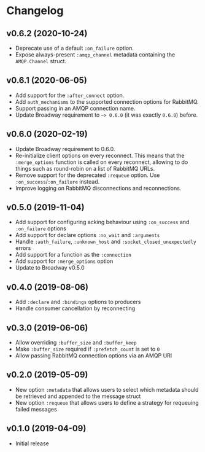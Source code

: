 # Changelog

## v0.6.2 (2020-10-24)

  * Deprecate use of a default `:on_failure` option.
  * Expose always-present `:amqp_channel` metadata containing the `AMQP.Channel`
    struct.

## v0.6.1 (2020-06-05)

  * Add support for the `:after_connect` option.
  * Add `auth_mechanisms` to the supported connection options for RabbitMQ.
  * Support passing in an AMQP connection name.
  * Update Broadway requirement to `~> 0.6.0` (it was exactly `0.6.0`) before.

## v0.6.0 (2020-02-19)

  * Update Broadway requirement to 0.6.0.
  * Re-initialize client options on every reconnect. This means that the `:merge_options`
    function is called on every reconnect, allowing to do things such as round-robin
    on a list of RabbitMQ URLs.
  * Remove support for the deprecated `:requeue` option. Use `:on_success`/`:on_failure`
    instead.
  * Improve logging on RabbitMQ disconnections and reconnections.

## v0.5.0 (2019-11-04)

  * Add support for configuring acking behaviour using `:on_success` and `:on_failure` options
  * Add support for declare options `:no_wait` and `:arguments`
  * Handle `:auth_failure`, `:unknown_host` and `:socket_closed_unexpectedly` errors
  * Add support for a function as the `:connection`
  * Add support for `:merge_options` option
  * Update to Broadway v0.5.0

## v0.4.0 (2019-08-06)

  * Add `:declare` and `:bindings` options to producers
  * Handle consumer cancellation by reconnecting

## v0.3.0 (2019-06-06)

  * Allow overriding `:buffer_size` and `:buffer_keep`
  * Make `:buffer_size` required if `:prefetch_count` is set to `0`
  * Allow passing RabbitMQ connection options via an AMQP URI

## v0.2.0 (2019-05-09)

  * New option `:metadata` that allows users to select which metadata should be retrieved
    and appended to the message struct
  * New option `:requeue` that allows users to define a strategy for requeuing failed messages

## v0.1.0 (2019-04-09)

* Initial release
